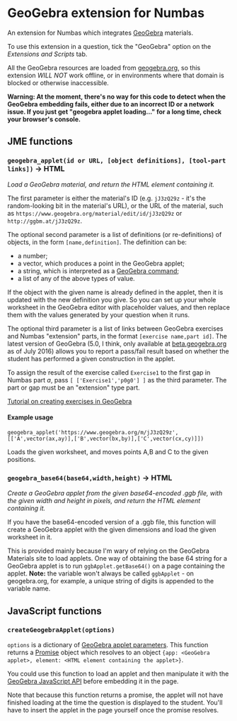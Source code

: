 # GeoGebra extension for Numbas

An extension for Numbas which integrates [GeoGebra](https://www.geogebra.org) materials. 

To use this extension in a question, tick the "GeoGebra" option on the _Extensions and Scripts_ tab.

All the GeoGebra resources are loaded from [geogebra.org](https://geogebra.org), so this extension *WILL NOT* work offline, or in environments where that domain is blocked or otherwise inaccessible.

**Warning: At the moment, there's no way for this code to detect when the GeoGebra embedding fails, either due to an incorrect ID or a network issue. If you just get "geogebra applet loading..." for a long time, check your browser's console.**

## JME functions

### `geogebra_applet(id or URL, [object definitions], [tool-part links])` → HTML

*Load a GeoGebra material, and return the HTML element containing it.*

The first parameter is either the material's ID (e.g. `jJ3zQ29z` - it's the random-looking bit in the material's URL), or the URL of the material, such as `https://www.geogebra.org/material/edit/id/jJ3zQ29z` or `http://ggbm.at/jJ3zQ29z`.

The optional second parameter is a list of definitions (or re-definitions) of objects, in the form `[name,definition]`. The definition can be:

* a number;
* a vector, which produces a point in the GeoGebra applet;
* a string, which is interpreted as a [GeoGebra command](https://www.geogebra.org/manual/en/Commands);
* a list of any of the above types of value.

If the object with the given name is already defined in the applet, then it is updated with the new definition you give. So you can set up your whole worksheet in the GeoGebra editor with placeholder values, and then replace them with the values generated by your question when it runs.

The optional third parameter is a list of links between GeoGebra exercises and Numbas "extension" parts, in the format `[exercise name,part id]`. The latest version of GeoGebra (5.0, I think, only available at [beta.geogebra.org](http://beta.geogebra.org) as of July 2016) allows you to report a pass/fail result based on whether the student has performed a given construction in the applet.

To assign the result of the exercise called `Exercise1` to the first gap in Numbas part *a*, pass `[ ['Exercise1','p0g0'] ]` as the third parameter. The part or gap must be an "extension" type part.

[Tutorial on creating exercises in GeoGebra](https://www.geogebra.org/m/wz9qvboS)

#### Example usage

```
geogebra_applet('https://www.geogebra.org/m/jJ3zQ29z',[['A',vector(ax,ay)],['B',vector(bx,by)],['C',vector(cx,cy)]])
```

Loads the given worksheet, and moves points A,B and C to the given positions.

### `geogebra_base64(base64,width,height)` → HTML

*Create a GeoGebra applet from the given base64-encoded .ggb file, with the given width and height in pixels, and return the HTML element containing it.*

If you have the base64-encoded version of a .ggb file, this function will create a GeoGebra applet with the given dimensions and load the given worksheet in it.

This is provided mainly because I'm wary of relying on the GeoGebra Materials site to load applets. One way of obtaining the base 64 string for a GeoGebra applet is to run `ggbApplet.getBase64()` on a page containing the applet. **Note:** the variable won't always be called `ggbApplet` - on geogebra.org, for example, a unique string of digits is appended to the variable name.

## JavaScript functions

### `createGeogebraApplet(options)`

`options` is a dictionary of [GeoGebra applet parameters](https://www.geogebra.org/manual/en/Reference:Applet_Parameters). This function returns a [Promise](https://developer.mozilla.org/en/docs/Web/JavaScript/Reference/Global_Objects/Promise) object which resolves to an object `{app: <GeoGebra applet>, element: <HTML element containing the applet>}`.

You could use this function to load an applet and then manipulate it with the [GeoGebra JavaScript API](https://www.geogebra.org/manual/en/Reference:JavaScript) before embedding it in the page.

Note that because this function returns a promise, the applet will not have finished loading at the time the question is displayed to the student. You'll have to insert the applet in the page yourself once the promise resolves.
